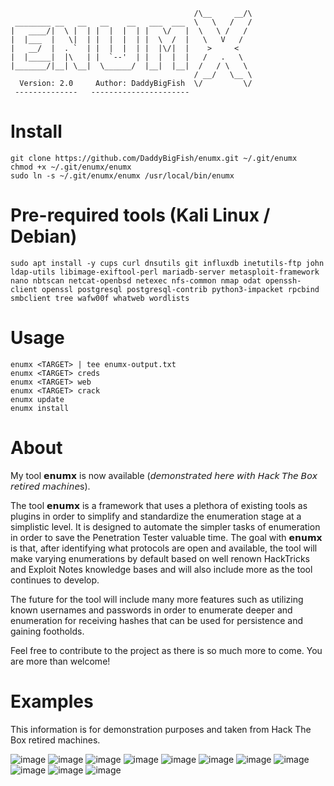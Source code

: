 ```
                                         /\__     __/\
 ________ __   __   __    __   ___  ___  \   \   /   /
|   ____/|  \ |  | |  |  |  | |   \/   |  \   \ /   /
|  |___  |   \|  | |  |  |  | |  \  /  |   \   V   /
|   __/  |  . `  | |  |  |  | |  |\/|  |    >     <
|  |_____|  |\   | |  `--'  | |  |  |  |   /   .   \
|_______/|__| \__|  \______/  |__|  |__|  /   / \   \
                                         / __/   \__ \
  Version: 2.0     Author: DaddyBigFish  \/         \/
 --------------   ----------------------
```
# Install
```
git clone https://github.com/DaddyBigFish/enumx.git ~/.git/enumx
chmod +x ~/.git/enumx/enumx
sudo ln -s ~/.git/enumx/enumx /usr/local/bin/enumx
```
# Pre-required tools (Kali Linux / Debian)
```
sudo apt install -y cups curl dnsutils git influxdb inetutils-ftp john ldap-utils libimage-exiftool-perl mariadb-server metasploit-framework nano nbtscan netcat-openbsd netexec nfs-common nmap odat openssh-client openssl postgresql postgresql-contrib python3-impacket rpcbind smbclient tree wafw00f whatweb wordlists
```
# Usage
```
enumx <TARGET> | tee enumx-output.txt
enumx <TARGET> creds
enumx <TARGET> web
enumx <TARGET> crack
enumx update
enumx install
```
# About
My tool 𝗲𝗻𝘂𝗺𝘅 is now available (𝘥𝘦𝘮𝘰𝘯𝘴𝘵𝘳𝘢𝘵𝘦𝘥 𝘩𝘦𝘳𝘦 𝘸𝘪𝘵𝘩 𝘏𝘢𝘤𝘬 𝘛𝘩𝘦 𝘉𝘰𝘹 𝘳𝘦𝘵𝘪𝘳𝘦𝘥 𝘮𝘢𝘤𝘩𝘪𝘯𝘦s).

The tool 𝗲𝗻𝘂𝗺𝘅 is a framework that uses a plethora of existing tools as plugins in order to simplify and standardize the enumeration stage at a simplistic level. It is designed to automate the simpler tasks of enumeration in order to save the Penetration Tester valuable time. The goal with 𝗲𝗻𝘂𝗺𝘅 is that, after identifying what protocols are open and available, the tool will make varying enumerations by default based on well renown HackTricks and Exploit Notes knowledge bases and will also include more as the tool continues to develop.

The future for the tool will include many more features such as utilizing known usernames and passwords in order to enumerate deeper and enumeration for receiving hashes that can be used for persistence and gaining footholds.

Feel free to contribute to the project as there is so much more to come. You are more than welcome!

# Examples
This information is for demonstration purposes and taken from Hack The Box retired machines.

![image](https://github.com/user-attachments/assets/5bb095ca-35ff-4496-9de7-632a8b0d335d)
![image](https://github.com/user-attachments/assets/e29613b8-7cd4-4e55-a4dd-243cca4be4c7)
![image](https://github.com/user-attachments/assets/fc7bc558-2ab6-4bff-ae09-6356f5da8c2f)
![image](https://github.com/user-attachments/assets/5bf5a24f-74a4-49f6-aeeb-3e64b28ae8d6)
![image](https://github.com/user-attachments/assets/e43c34b9-7ccb-476c-be75-4244659fefc4)
![image](https://github.com/user-attachments/assets/6b53676d-09a7-4aa5-9a25-b5796fc95c74)
![image](https://github.com/user-attachments/assets/d59ca568-6182-423f-a038-74139f8f1983)
![image](https://github.com/user-attachments/assets/327ef258-869b-4d3d-8649-a85260a0eb77)
![image](https://github.com/user-attachments/assets/94526baf-9c6d-41b4-874f-40dcb7f13584)
![image](https://github.com/user-attachments/assets/7b52df8f-6e24-40d5-9693-5c5975d17514)
![image](https://github.com/user-attachments/assets/37443694-a345-465c-aba0-dfe27619ecb7)




